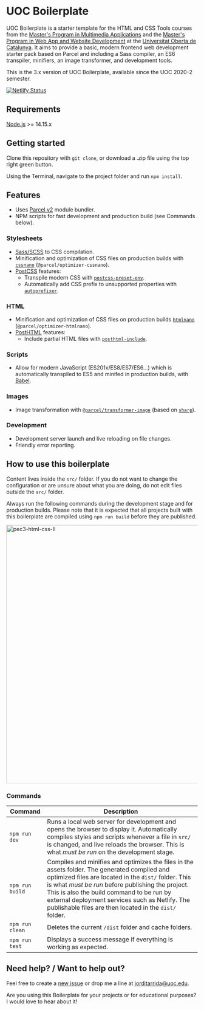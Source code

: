 # UOC Boilerplate

UOC Boilerplate is a starter template for the HTML and CSS Tools courses from the [Master's Program in Multimedia Applications](https://estudis.uoc.edu/ca/masters-universitaris/aplicacions-multimedia/presentacio) and the [Master's Program in Web App and Website Development](https://estudis.uoc.edu/ca/masters-universitaris/desenvolupament-llocs-aplicacions-web/presentacio) at the [Universitat Oberta de Catalunya](https://www.uoc.edu). It aims to provide a basic, modern frontend web development starter pack based on Parcel and including a Sass compiler, an ES6 transpiler, minifiers, an image transformer, and development tools.

This is the 3.x version of UOC Boilerplate, available since the UOC 2020-2 semester.

[![Netlify Status](https://api.netlify.com/api/v1/badges/fd9b66f3-fd10-4ccb-9d72-17db79afc07b/deploy-status)](https://app.netlify.com/sites/melodious-mermaid-326f19/deploys)

## Requirements

[Node.js](http://nodejs.org/) >= 14.15.x

## Getting started

Clone this repository with `git clone`, or download a .zip file using the top right green button.

Using the Terminal, navigate to the project folder and run `npm install`.

## Features

- Uses [Parcel v2](https://parceljs.org) module bundler.
- NPM scripts for fast development and production build (see Commands below).

### Stylesheets

- [Sass/SCSS](https://sass-lang.com) to CSS compilation.
- Minification and optimization of CSS files on production builds with [`cssnano`](https://github.com/cssnano/cssnano) (`@parcel/optimizer-cssnano`).
- [PostCSS](https://postcss.org/) features:
  - Transpile modern CSS with [`postcss-preset-env`](https://preset-env.cssdb.org/features).
  - Automatically add CSS prefix to unsupported properties with [`autoprefixer`](https://autoprefixer.github.io/).

### HTML

- Minification and optimization of CSS files on production builds [`htmlnano`](https://github.com/posthtml/htmlnano) (`@parcel/optimizer-htmlnano`).
- [PostHTML](https://github.com/posthtml/posthtml) features:
  - Include partial HTML files with [`posthtml-include`](https://github.com/posthtml/posthtml-include).

### Scripts

- Allow for modern JavaScript (ES201x/ES8/ES7/ES6…) which is automatically transpiled to ES5 and minifed in production builds, with [Babel](https://babeljs.io/).

### Images

- Image transformation with [`@parcel/transformer-image`](https://parceljs.org/recipes/image/) (based on [`sharp`](https://sharp.pixelplumbing.com/)).

### Development

- Development server launch and live reloading on file changes.
- Friendly error reporting.

## How to use this boilerplate

Content lives inside the `src/` folder. If you do not want to change the configuration or are unsure about what you are doing, do not edit files outside the `src/` folder.

Always run the following commands during the development stage and for production builds. Please note that it is expected that all projects built with this boilerplate are compiled using `npm run build` before they are published.

<img width="680" alt="pec3-html-css-II" src="src/assets/img/pec3-html-css.png">

### Commands

| Command         | Description                                                                                                                                                                                                                                                                                                                                                         |
| --------------- | ------------------------------------------------------------------------------------------------------------------------------------------------------------------------------------------------------------------------------------------------------------------------------------------------------------------------------------------------------------------- |
| `npm run dev`   | Runs a local web server for development and opens the browser to display it. Automatically compiles styles and scripts whenever a file in `src/` is changed, and live reloads the browser. This is what _must be run_ on the development stage.                                                                                                                     |
| `npm run build` | Compiles and minifies and optimizes the files in the assets folder. The generated compiled and optimized files are located in the `dist/` folder. This is what _must be run_ before publishing the project. This is also the build command to be run by external deployment services such as Netlify. The publishable files are then located in the `dist/` folder. |
| `npm run clean` | Deletes the current `/dist` folder and cache folders.                                                                                                                                                                                                                                                                                                               |
| `npm run test`  | Displays a success message if everything is working as expected.                                                                                                                                                                                                                                                                                                    |

## Need help? / Want to help out?

Feel free to create a [new issue](https://github.com/uoc-advanced-html-css/uoc-boilerplate/issues/new/) or drop me a line at jorditarrida@uoc.edu.

Are you using this Boilerplate for your projects or for educational purposes? I would love to hear about it!
